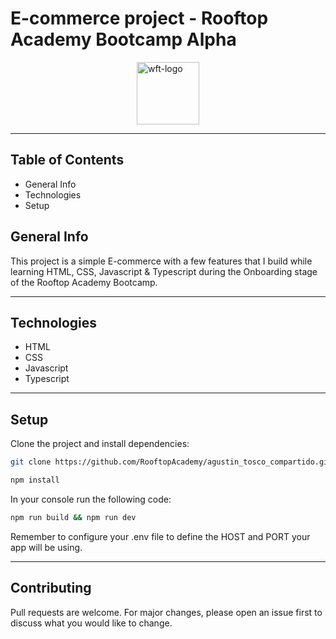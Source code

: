 # E-commerce project - Rooftop Academy Bootcamp Alpha

<div style="width: 100%; display: flex; flex-direction: row; justify-content: center; margin-right: 10px;">
    <img src="https://pbs.twimg.com/profile_images/1123713137180590081/YuTnZLof_400x400.png" alt="wft-logo" width="100px" height="100px"/>
</div>

___

## Table of Contents

* General Info
* Technologies
* Setup

## General Info

This project is a simple E-commerce with a few features that I build while learning HTML, CSS, Javascript & Typescript during the Onboarding stage of the Rooftop Academy Bootcamp.

___

## Technologies

* HTML
* CSS
* Javascript
* Typescript

___

## Setup

Clone the project and install dependencies:

```bash
git clone https://github.com/RooftopAcademy/agustin_tosco_compartido.git
```

```bash
npm install
```

In your console run the following code:

```bash
npm run build && npm run dev
```

Remember to configure your .env file to define the HOST and PORT your app will be using.

______________

## Contributing
Pull requests are welcome. For major changes, please open an issue first to discuss what you would like to change.